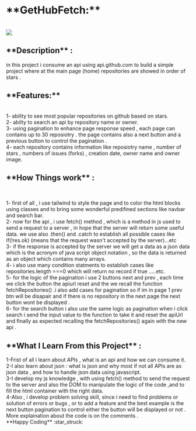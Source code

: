 <h1 align:"center"> **GetHubFetch:** </h1> <br>
<img src="https://github.githubassets.com/assets/GitHub-Mark-ea2971cee799.png"></img>
<h2> **Description** :</h2>
   
  in this project i consume an api using api.github.com to build a simple project where at the main page (home)  repositories are showed in order of stars . <br>
  

   <h2> **Features:**  </h2><br>
  1- ability to see most popular repositories on github based on stars.<br>
  2- abilty to search an api by repository name or owner.<br>
  3- using pagination to enhance page response speed , each page can contains up to 30 reposiotry . the page contains also a next button and  a previous button to control the  pagination . <br>
  4- each repository contains information like reposiotry name , number of stars , numbers of issues (forks) , creation date,  owner name and owner image. <br>

 <h2> **How Things work** :</h2><br>


  1- first of all , i use tailwind to style the page and to color the html blocks using classes and to bring some wonderful predifined sections like navbar and search bar.<br>
  2- now for the api , i use fetch() method , which is a method in js used to send a request to a server , in hope  that the server will return some useful data. we use also .then() and .catch to establish  all possible cases like  if(!res.ok) (means that the request wasn't accepted by the server)...etc<br>
  3- if the response is accepted by the server we will get a data as a json data which is the acronym of java script object notation , so the data is returned as an object which contains many arrays.<br>
  4- i also use many condition statments to establish cases like repositories.length ===0 which  will return no record if true .....etc.<br>
  5- for the logic of the pagination i use 2 buttons next and prev , each time we click the button the apiurl reset and the we recall the function fetchRepositories() .i also add cases for pagination so if im in page 1 prev btn will be disapair and if there is no repository in the next page the next button wont be displayed .<br> 
  6- for the search button i also use the same logic as pagination when i click search i send the input value to the function to take it and reset the apiUrl and finally as expected recalling the fetchRepositories() again with the new api .<br>

<h2> **What I Learn From this Project** :</h2>
1-Frist of all i learn about APIs , what is an api and how we can consume it.<br>
2-I also learn about json : what is json and why most if not all APIs are as json data , and how to handle json data using javascript.<br>
3-I develop my js knowledge , with using fetch() method to send the request to the server and also the DOM to manipulate the logic of the code ,and to fill the html container with the right data.<br>
4-Also , i develop problem solving skill, since i need to find problems or solution of errors or bugs , or to add a feature and the best example is the next button pagination to control either the button will be displayed or not .<br>
  More explaination about the code  is on the comments . <br>
  **Happy Coding** :star_struck:	
